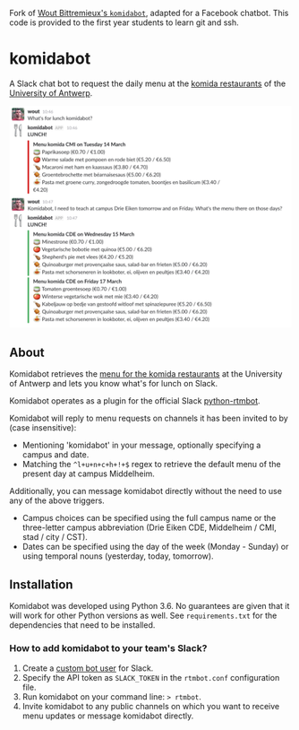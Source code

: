 Fork of [Wout Bittremieux's `komidabot`](https://github.com/bittremieux/komidabot), adapted for a Facebook chatbot. This code is provided to the first year students to learn git and ssh.

komidabot
=========

A Slack chat bot to request the daily menu at the [komida restaurants](https://www.uantwerpen.be/en/campus-life/catering/) of the [University of Antwerp](https://www.uantwerpen.be/en/).

![komidabot](komidabot.png)

About
-----

Komidabot retrieves the [menu for the komida restaurants](https://www.uantwerpen.be/nl/campusleven/eten/weekmenu/) at the University of Antwerp and lets you know what's for lunch on Slack.

Komidabot operates as a plugin for the official Slack [python-rtmbot](https://github.com/slackhq/python-rtmbot).

Komidabot will reply to menu requests on channels it has been invited to by (case insensitive):

* Mentioning 'komidabot' in your message, optionally specifying a campus and date.
* Matching the `^l+u+n+c+h+!+$` regex to retrieve the default menu of the present day at campus Middelheim.

Additionally, you can message komidabot directly without the need to use any of the above triggers.

* Campus choices can be specified using the full campus name or the three-letter campus abbreviation (Drie Eiken CDE, Middelheim / CMI, stad / city / CST).
* Dates can be specified using the day of the week (Monday - Sunday) or using temporal nouns (yesterday, today, tomorrow).

Installation
------------

Komidabot was developed using Python 3.6. No guarantees are given that it will work for other Python versions as well. See `requirements.txt` for the dependencies that need to be installed.

### How to add komidabot to your team's Slack?

1. Create a [custom bot user](https://api.slack.com/bot-users#custom_bot_users) for Slack.
2. Specify the API token as `SLACK_TOKEN` in the `rtmbot.conf` configuration file.
3. Run komidabot on your command line: `> rtmbot`.
4. Invite komidabot to any public channels on which you want to receive menu updates or message komidabot directly.
